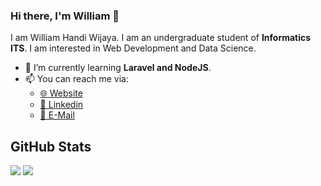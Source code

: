 ### Hi there, I'm William 👋

I am William Handi Wijaya. I am an undergraduate student of **Informatics ITS**. I am interested in Web Development and Data Science.

- 🌱 I’m currently learning **Laravel and NodeJS**.
- 📫 You can reach me via:
    - [🌐 Website](https://cv2-whw.netlify.app/)
    - [📘 Linkedin](https://www.linkedin.com/in/wiliamhw/)
    - [📧 E-Mail](mailto:wiliamwijaya1985@gmail.com)

## GitHub Stats

<p>
    <img src="https://github-readme-stats.vercel.app/api/top-langs/?username=wiliamhw&hide_border=true&hide=html,css&theme=tokyonight" />
    <img src="https://github-readme-stats.vercel.app/api?username=wiliamhw&line_height=27&count_private=true&hide_border=true&show_icons=true&theme=tokyonight">
</p>
